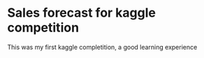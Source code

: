 # Sales forecast for kaggle competition
 
This was my first kaggle completition, a good learning experience
